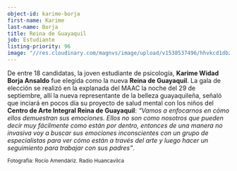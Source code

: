 ```yaml
---
object-id: karime-borja
first-name: Karime
last-name: Borja
title: Reina de Guayaquil
job: Estudiante
listing-priority: 96
image: "//res.cloudinary.com/magnvs/image/upload/v1538537496/hhvkcd1dbzm68xlwdtbw.jpg"
---
```


De entre 18 candidatas, la joven estudiante de psicología, **Karime Widad Borja Ansaldo** fue elegida como la nueva **Reina de Guayaquil**. La gala de elección se realizó en la explanada del MAAC la noche del 29 de septiembre, allí la nueva representante de la belleza guayaquileña, señaló que inciará en pocos día su proyecto de salud mental con los niños del **Centro de Arte Integral Reina de Guayaquil**: *“Vamos a enfocarnos en cómo ellos demuestran sus emociones. Ellos no son como nosotros que pueden decir muy fácilmente como están por dentro, entonces de una manera no invasiva voy a buscar sus emociones inconscientes con un grupo de especialistas para ver cómo están a través del arte y luego hacer un seguimiento para trabajar con sus padres”*.

<small>Fotografía: Rocío Amendáriz. Radio Huancavilca</small>
